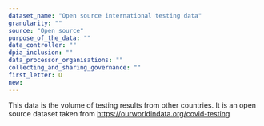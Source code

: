 ```yaml
---
dataset_name: "Open source international testing data"
granularity: ""
source: "Open source"
purpose_of_the_data: ""
data_controller: ""
dpia_inclusion: ""
data_processor_organisations: ""
collecting_and_sharing_governance: ""
first_letter: O
new: 
---
```

This data is the volume of testing results from other countries. It is an open source dataset taken from https://ourworldindata.org/covid-testing